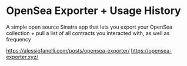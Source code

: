 # OpenSea Exporter + Usage History

A simple open source Sinatra app that lets you export your OpenSea collection + pull a list of all contracts you interacted with, as well as frequency

https://alessiofanelli.com/posts/opensea-exporter/
https://opensea-exporter.xyz/
